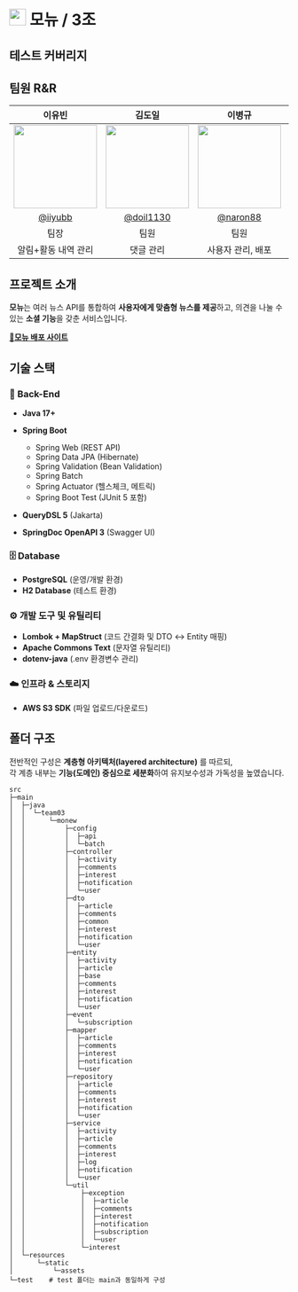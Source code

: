 # <span><img src="https://notion-emojis.s3-us-west-2.amazonaws.com/prod/svg-twitter/1f4f0.svg" width="30" height="30"/></span> 모뉴 / 3조

## 테스트 커버리지

## 팀원 R&R

|                                                   이유빈                                                   |                                                   김도일                                                    |                                                   이병규                                                   |                                                   이승주                                                   |                                                   한성지                                                    |
|:-------------------------------------------------------------------------------------------------------:|:--------------------------------------------------------------------------------------------------------:|:-------------------------------------------------------------------------------------------------------:|:-------------------------------------------------------------------------------------------------------:|:--------------------------------------------------------------------------------------------------------:|
| <span><img src="https://avatars.githubusercontent.com/u/80386881?v=4" width="150" height="150"/></span> | <span><img src="https://avatars.githubusercontent.com/u/207847768?v=4" width="150" height="150"/></span> | <span><img src="https://avatars.githubusercontent.com/u/93171052?v=4" width="150" height="150"/></span> | <span><img src="https://avatars.githubusercontent.com/u/61524863?v=4" width="150" height="150"/></span> | <span><img src="https://avatars.githubusercontent.com/u/158116933?v=4" width="150" height="150"/></span> |
|                                  [@iiyubb](https://github.com/iiyubb)                                   |                                 [@doil1130](https://github.com/doil1130)                                 |                                 [@naron88](https://github.com/naron88)                                  |                                [@leesj092](https://github.com/leesj092)                                 |                                  [@hyanyul](https://github.com/hyanyul)                                  |
|                                                   팀장                                                    |                                                    팀원                                                    |                                                   팀원                                                    |                                                   팀원                                                    |                                                    팀원                                                    |
|                                               알림+활동 내역 관리                                               |                                                  댓글 관리                                                   |                                               사용자 관리, 배포                                                |                                                뉴스 기사 관리                                                 |                                              관심사 관리, 로그 관리                                               |

## 프로젝트 소개

**모뉴**는 여러 뉴스 API를 통합하여 **사용자에게 맞춤형 뉴스를 제공**하고, 의견을 나눌 수 있는 **소셜 기능**을 갖춘 서비스입니다.

[🔗**모뉴 배포 사이트**](http://3.34.146.23/)

## 기술 스택
### 📌 Back-End
- **Java 17+**
- **Spring Boot**

  - Spring Web (REST API)
  - Spring Data JPA (Hibernate)
  - Spring Validation (Bean Validation)
  - Spring Batch 
  - Spring Actuator (헬스체크, 메트릭)
  - Spring Boot Test (JUnit 5 포함)

- **QueryDSL 5** (Jakarta)
- **SpringDoc OpenAPI 3** (Swagger UI)

### 🗄️ Database
- **PostgreSQL** (운영/개발 환경)
- **H2 Database** (테스트 환경)

### ⚙️ 개발 도구 및 유틸리티
- **Lombok + MapStruct** (코드 간결화 및 DTO ↔ Entity 매핑)
- **Apache Commons Text** (문자열 유틸리티)
- **dotenv-java** (.env 환경변수 관리)

### ☁️ 인프라 & 스토리지
- **AWS S3 SDK** (파일 업로드/다운로드)

## 폴더 구조
전반적인 구성은 **계층형 아키텍처(layered architecture)** 를 따르되,  
각 계층 내부는 **기능(도메인) 중심으로 세분화**하여 유지보수성과 가독성을 높였습니다.
```angular2html
src
├─main
│  ├─java
│  │  └─team03
│  │      └─monew
│  │          ├─config
│  │          │  ├─api
│  │          │  └─batch
│  │          ├─controller
│  │          │  ├─activity
│  │          │  ├─comments
│  │          │  ├─interest
│  │          │  ├─notification
│  │          │  └─user
│  │          ├─dto
│  │          │  ├─article
│  │          │  ├─comments
│  │          │  ├─common
│  │          │  ├─interest
│  │          │  ├─notification
│  │          │  └─user
│  │          ├─entity
│  │          │  ├─activity
│  │          │  ├─article
│  │          │  ├─base
│  │          │  ├─comments
│  │          │  ├─interest
│  │          │  ├─notification
│  │          │  └─user
│  │          ├─event
│  │          │  └─subscription
│  │          ├─mapper
│  │          │  ├─article
│  │          │  ├─comments
│  │          │  ├─interest
│  │          │  ├─notification
│  │          │  └─user
│  │          ├─repository
│  │          │  ├─article
│  │          │  ├─comments
│  │          │  ├─interest
│  │          │  ├─notification
│  │          │  └─user
│  │          ├─service
│  │          │  ├─activity
│  │          │  ├─article
│  │          │  ├─comments
│  │          │  ├─interest
│  │          │  ├─log
│  │          │  ├─notification
│  │          │  └─user
│  │          └─util
│  │              ├─exception
│  │              │  ├─article
│  │              │  ├─comments
│  │              │  ├─interest
│  │              │  ├─notification
│  │              │  ├─subscription
│  │              │  └─user
│  │              └─interest
│  └─resources
│      └─static
│          └─assets
└─test    # test 폴더는 main과 동일하게 구성
```